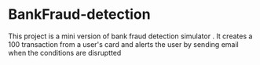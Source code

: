 # BankFraud-detection
This project is a mini version of bank fraud detection simulator . It creates a 100 transaction from a user's card and alerts the user by sending email when the conditions are disruptted
